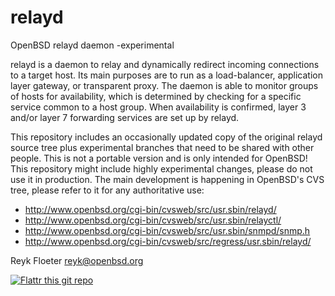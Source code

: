 relayd
======

OpenBSD relayd daemon -experimental

relayd is a daemon to relay and dynamically redirect incoming
connections to a target host.  Its main purposes are to run as a
load-balancer, application layer gateway, or transparent proxy.  The
daemon is able to monitor groups of hosts for availability, which is
determined by checking for a specific service common to a host group.
When availability is confirmed, layer 3 and/or layer 7 forwarding
services are set up by relayd.

This repository includes an occasionally updated copy of the original
relayd source tree plus experimental branches that need to be shared
with other people.  This is not a portable version and is only
intended for OpenBSD!  This repository might include highly
experimental changes, please do not use it in production.  The main
development is happening in OpenBSD's CVS tree, please refer to it for
any authoritative use:

* http://www.openbsd.org/cgi-bin/cvsweb/src/usr.sbin/relayd/
* http://www.openbsd.org/cgi-bin/cvsweb/src/usr.sbin/relayctl/
* http://www.openbsd.org/cgi-bin/cvsweb/src/usr.sbin/snmpd/snmp.h
* http://www.openbsd.org/cgi-bin/cvsweb/src/regress/usr.sbin/relayd/

Reyk Floeter <reyk@openbsd.org>

[![Flattr this git repo](http://api.flattr.com/button/flattr-badge-large.png)](https://flattr.com/thing/1094377/OpenBSD-relayd)
